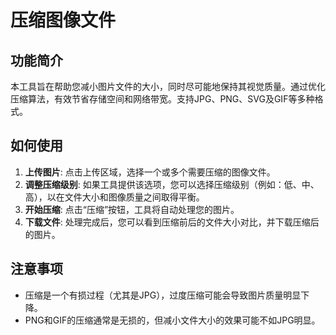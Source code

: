 # 压缩图像文件

## 功能简介

本工具旨在帮助您减小图片文件的大小，同时尽可能地保持其视觉质量。通过优化压缩算法，有效节省存储空间和网络带宽。支持JPG、PNG、SVG及GIF等多种格式。

## 如何使用

1.  **上传图片**: 点击上传区域，选择一个或多个需要压缩的图像文件。
2.  **调整压缩级别**: 如果工具提供该选项，您可以选择压缩级别（例如：低、中、高），以在文件大小和图像质量之间取得平衡。
3.  **开始压缩**: 点击“压缩”按钮，工具将自动处理您的图片。
4.  **下载文件**: 处理完成后，您可以看到压缩前后的文件大小对比，并下载压缩后的图片。

## 注意事项

- 压缩是一个有损过程（尤其是JPG），过度压缩可能会导致图片质量明显下降。
- PNG和GIF的压缩通常是无损的，但减小文件大小的效果可能不如JPG明显。